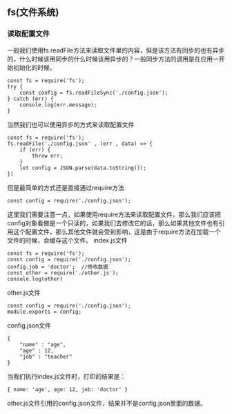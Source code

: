## fs(文件系统)
### 读取配置文件
一般我们使用fs.readFile方法来读取文件里的内容，但是该方法有同步的也有异步的，什么时候该用同步的什么时候该用异步的？一般同步方法的调用是在应用一开始初始化的时候。
```
const fs = require('fs');
try {
    const config = fs.readFileSync('./config.json');
} catch (err) {
    console.log(err.message);
}
```
当然我们也可以使用异步的方式来读取配置文件

```
const fs = require('fs');
fs.readFile('./config.json' , (err , data) => {
    if (err) {
        throw err;
    }
    let config = JSON.parse(data.toString());
})
```
但是最简单的方式还是直接通过require方法

```
const config = require('./config.json');
```
这里我们需要注意一点，如果使用require方法来读取配置文件，那么我们应该把config对象看做是一个只读的，如果我们去修改它的话，那么如果其他文件也有引用这个配置文件，那么其他文件就会受到影响，这是由于require方法在加载一个文件的时候，会缓存这个文件。
index.js文件
```
const fs = require('fs');
const config = require('./config.json');
config.job = 'doctor';  //修改数据
const other = require('./other.js');
console.log(other)
```
other.js文件
```
const config = require('./config.json');
module.exports = config;
```
config.json文件
```
{
	"name" : "age",
	"age" : 12,
	"job" : "teacher"
}
```
当我们执行index.js文件时，打印的结果是：
```
{ name: 'age', age: 12, job: 'doctor' }
```
other.js文件引用的config.json文件，结果并不是config.json里面的数据。





